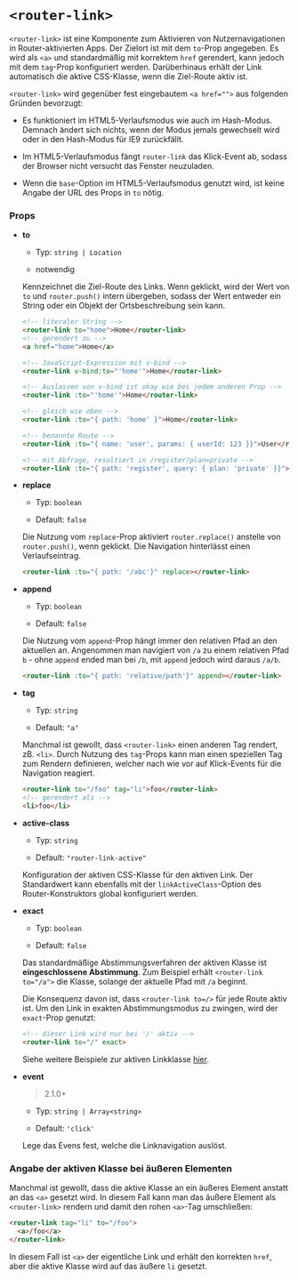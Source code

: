 # `<router-link>`

`<router-link>` ist eine Komponente zum Aktivieren von Nutzernavigationen in Router-aktivierten Apps. Der Zielort ist mit dem `to`-Prop angegeben. Es wird als `<a>` und standardmäßig mit korrektem `href` gerendert, kann jedoch mit dem `tag`-Prop konfiguriert werden. Darüberhinaus erhält der Link automatisch die aktive CSS-Klasse, wenn die Ziel-Route aktiv ist.

`<router-link>` wird gegenüber fest eingebautem `<a href="">` aus folgenden Gründen bevorzugt:

- Es funktioniert im HTML5-Verlaufsmodus wie auch im Hash-Modus. Demnach ändert sich nichts, wenn der Modus jemals gewechselt wird oder in den Hash-Modus für IE9 zurückfällt.

- Im HTML5-Verlaufsmodus fängt `router-link` das Klick-Event ab, sodass der Browser nicht versucht das Fenster neuzuladen.

- Wenn die `base`-Option im HTML5-Verlaufsmodus genutzt wird, ist keine Angabe der URL des Props in `to` nötig.

### Props

- **to**

  - Typ: `string | Location`

  - notwendig

  Kennzeichnet die Ziel-Route des Links. Wenn geklickt, wird der Wert von `to` und `router.push()` intern übergeben, sodass der Wert entweder ein String oder ein Objekt der Ortsbeschreibung sein kann.


  ``` html
  <!-- literaler String -->
  <router-link to="home">Home</router-link>
  <!-- gerendert zu -->
  <a href="home">Home</a>

  <!-- JavaScript-Expression mit v-bind -->
  <router-link v-bind:to="'home'">Home</router-link>

  <!-- Auslassen von v-bind ist okay wie bei jedem anderen Prop -->
  <router-link :to="'home'">Home</router-link>

  <!-- gleich wie oben -->
  <router-link :to="{ path: 'home' }">Home</router-link>

  <!-- benannte Route -->
  <router-link :to="{ name: 'user', params: { userId: 123 }}">User</router-link>

  <!-- mit Abfrage, resultiert in /register?plan=private -->
  <router-link :to="{ path: 'register', query: { plan: 'private' }}">Register</router-link>
  ```

- **replace**

  - Typ: `boolean`

  - Default: `false`

  Die Nutzung vom `replace`-Prop aktiviert `router.replace()` anstelle von `router.push()`, wenn geklickt. Die Navigation hinterlässt einen Verlaufseintrag.

  ``` html
  <router-link :to="{ path: '/abc'}" replace></router-link>
  ```

- **append**

  - Typ: `boolean`

  - Default: `false`

  Die Nutzung vom `append`-Prop hängt immer den relativen Pfad an den aktuellen an. Angenommen man navigiert von `/a` zu einem relativen Pfad `b` - ohne `append` ended man bei `/b`, mit `append` jedoch wird daraus `/a/b`.

  ``` html
  <router-link :to="{ path: 'relative/path'}" append></router-link>
  ```

- **tag**

  - Typ: `string`

  - Default: `"a"`

  Manchmal ist gewollt, dass `<router-link>` einen anderen Tag rendert, zB. `<li>`. Durch Nutzung des `tag`-Props kann man einen speziellen Tag zum Rendern definieren, welcher nach wie vor auf Klick-Events für die Navigation reagiert.

  ``` html
  <router-link to="/foo" tag="li">foo</router-link>
  <!-- gerendert als -->
  <li>foo</li>
  ```

- **active-class**

  - Typ: `string`

  - Default: `"router-link-active"`

  Konfiguration der aktiven CSS-Klasse für den aktiven Link.
  Der Standardwert kann ebenfalls mit der `linkActiveClass`-Option des Router-Konstruktors global konfiguriert werden.

- **exact**

  - Typ: `boolean`

  - Default: `false`

  Das standardmäßige Abstimmungsverfahren der aktiven Klasse ist **eingeschlossene Abstimmung**. Zum Beispiel erhält `<router-link to="/a">` die Klasse, solange der aktuelle Pfad mit `/a` beginnt.

  Die Konsequenz davon ist, dass `<router-link to=/>` für jede Route aktiv ist. Um den Link in exakten Abstimmungsmodus zu zwingen, wird der `exact`-Prop genutzt:

  ``` html
  <!-- dieser Link wird nur bei '/' aktiv -->
  <router-link to="/" exact>
  ```

  Siehe weitere Beispiele zur aktiven Linkklasse [hier](http://jsfiddle.net/fnlCtrl/dokbyypq/).

- **event**

  > 2.1.0+

  - Typ: `string | Array<string>`

  - Default: `'click'`

  Lege das Evens fest, welche die Linknavigation auslöst.


### Angabe der aktiven Klasse bei äußeren Elementen

Manchmal ist gewollt, dass die aktive Klasse an ein äußeres Element anstatt an das `<a>` gesetzt wird. In diesem Fall kann man das äußere Element als `<router-link>` rendern und damit den rohen `<a>`-Tag umschließen:

``` html
<router-link tag="li" to="/foo">
  <a>/foo</a>
</router-link>
```

In diesem Fall ist `<a>` der eigentliche Link und erhält den korrekten `href`, aber die aktive Klasse wird auf das äußere `li` gesetzt.
